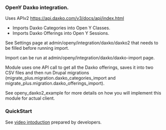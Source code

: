 ### OpenY Daxko integration. 

Uses APIv2 https://api.daxko.com/v3/docs/api/index.html

 - Imports Daxko Categories into Open Y Classes.
 - Imports Daxko Offerings into Open Y Sessions.

See Settings page at admin/openy/integration/daxko/daxko2 that needs to be filled before running import.

Import can be run at admin/openy/integration/daxko/daxko-import page.

Module uses one API call to get all the Daxko offerings, saves it into two CSV files
and then run Drupal migrations (migrate_plus.migration.daxko_categories_import and
migrate_plus.migration.daxko_offerings_import).

See openy_daxko2_example for more details on how you will implement this module for actual client.

### QuickStart

See [video intoduction](https://www.youtube.com/watch?v=1SHlxMpciUY) prepared by developers.
